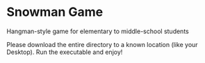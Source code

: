 # Snowman Game
Hangman-style game for elementary to middle-school students


Please download the entire directory to a known location (like your Desktop). Run the executable and enjoy!
